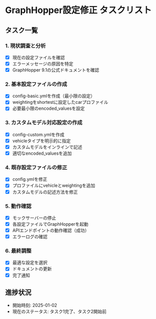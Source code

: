 # GraphHopper設定修正 タスクリスト

## タスク一覧

### 1. 現状調査と分析
- [x] 現在の設定ファイルを確認
- [x] エラーメッセージの原因を特定
- [x] GraphHopper 9.1の公式ドキュメントを確認

### 2. 基本設定ファイルの作成
- [x] config-basic.ymlを作成（最小限の設定）
- [x] weightingをshortestに設定したcarプロファイル
- [x] 必要最小限のencoded_valuesを設定

### 3. カスタムモデル対応設定の作成
- [x] config-custom.ymlを作成
- [x] vehicleタイプを明示的に指定
- [x] カスタムモデルをインラインで記述
- [x] 適切なencoded_valuesを追加

### 4. 既存設定ファイルの修正
- [x] config.ymlを修正
- [x] プロファイルにvehicleとweightingを追加
- [x] カスタムモデルの記述方法を修正

### 5. 動作確認
- [x] モックサーバーの停止
- [x] 各設定ファイルでGraphHopperを起動
- [x] APIエンドポイントの動作確認（成功）
- [x] エラーログの確認

### 6. 最終調整
- [x] 最適な設定を選択
- [x] ドキュメントの更新
- [x] 完了通知

## 進捗状況
- 開始時刻: 2025-01-02
- 現在のステータス: タスク1完了、タスク2開始前